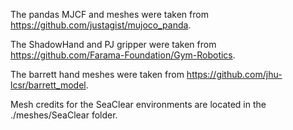 The pandas MJCF and meshes were taken from https://github.com/justagist/mujoco_panda.

The ShadowHand and PJ gripper were taken from https://github.com/Farama-Foundation/Gym-Robotics.

The barrett hand meshes were taken from https://github.com/jhu-lcsr/barrett_model.

Mesh credits for the SeaClear environments are located in the ./meshes/SeaClear folder.